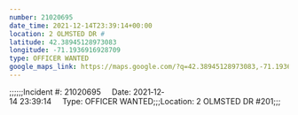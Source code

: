 ```yaml
---
number: 21020695
date_time: 2021-12-14T23:39:14+00:00
location: 2 OLMSTED DR #
latitude: 42.38945128973083
longitude: -71.1936916928709
type: OFFICER WANTED
google_maps_link: https://maps.google.com/?q=42.38945128973083,-71.1936916928709
---
```


;;;;;;Incident #: 21020695     Date: 2021‐12‐14 23:39:14     Type: OFFICER WANTED;;;Location: 2 OLMSTED DR #201;;;
